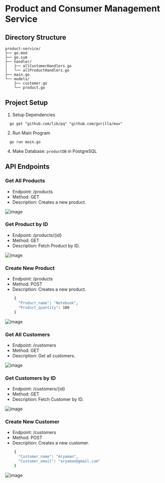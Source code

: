 # Product and Consumer Management Service

## Directory Structure 
```
product-service/
├── go.mod
├── go.sum
├── handler/
│   ├── allCustomerHandlers.go
│   └── allProductHandlers.go
├── main.go
└── models/
    ├── customer.go
    └── product.go
```

## Project Setup

1. Setup Dependencies
``` golang
  go get "github.com/lib/pq" "github.com/gorilla/mux"
```
2. Run Main Program
``` golang
  go run main.go
```
4. Make Database: ``` productDB ``` in PostgreSQL

## API Endpoints

### Get All Products
- Endpoint: /products
- Method: GET
- Description: Creates a new product.
  
![image](https://github.com/user-attachments/assets/5fb965c8-8531-4a17-aef9-8bbbc7bf7c83)

### Get Product by ID
- Endpoint: /products/{id}
- Method: GET
- Description: Fetch Product by ID.

![image](https://github.com/user-attachments/assets/5ef0eead-37d7-49b9-a24a-1e440c3c5776)

### Create New Product
- Endpoint: /products
- Method: POST
- Description: Creates a new product.
```sh
    {
      "Product_name": "Notebook",
      "Product_quantity": 100
    }
 ```

![image](https://github.com/user-attachments/assets/01fce64a-414e-4bd7-a529-5a6ba31e704c)

### Get All Customers
- Endpoint: /customers
- Method: GET
- Description: Get all customers.
  
![image](https://github.com/user-attachments/assets/51a95353-4c33-4f46-8d98-427ba494bc79)

### Get Customers by ID
- Endpoint: /customers/{id}
- Method: GET
- Description: Fetch Customer by ID.

![image](https://github.com/user-attachments/assets/9338196e-d1d9-48a4-84aa-bafc6390f479)

### Create New Customer
- Endpoint: /customers
- Method: POST
- Description: Creates a new customer.
```sh
    {
      "Customer_name": "Aryaman",
      "Customer_email": "aryaman@gmail.com"
    }
 ```

![image](https://github.com/user-attachments/assets/c0ad2167-c12a-4ae7-af3f-58c4cf95486d)
